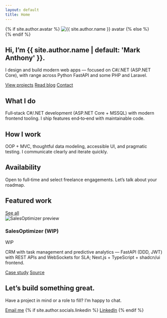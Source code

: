 ```yaml
---
layout: default
title: Home
---
```

<section class="space-y-10">
  <!-- Hero -->
  <div class="flex items-center gap-6">
    {% if site.author.avatar %}
    <img src="{{ site.author.avatar | relative_url }}" alt="{{ site.author.name }} avatar" class="h-28 w-28 sm:h-44 sm:w-44 rounded-full border border-border object-cover"/>
    {% else %}
    <div class="size-20 sm:size-24 rounded-full bg-gradient-to-tr from-primary to-muted"></div>
    {% endif %}
    <div>
      <h1 class="text-3xl font-semibold tracking-tight">Hi, I’m {{ site.author.name | default: 'Mark Anthony' }}.</h1>
  <p class="text-muted-foreground">I design and build modern web apps — focused on C#/.NET (ASP.NET Core), with range across Python FastAPI and some PHP and Laravel.</p>
      <div class="mt-3 flex flex-wrap gap-3 text-xs">
        <a href="{{ '/projects/' | relative_url }}" class="rounded-md border border-border px-3 py-1 hover:bg-secondary">View projects</a>
        <a href="{{ '/blog/' | relative_url }}" class="rounded-md border border-border px-3 py-1 hover:bg-secondary">Read blog</a>
  <a href="https://mail.google.com/mail/?view=cm&fs=1&to={{ site.author.email }}" target="_blank" rel="noopener" class="rounded-md border border-border px-3 py-1 hover:bg-secondary">Contact</a>
      </div>
    </div>
  </div>

  <!-- Highlights for employers/clients -->
  <div class="grid gap-4 md:grid-cols-3">
    <article class="rounded-lg border border-border p-4">
  <h2 class="font-medium mb-1">What I do</h2>
  <p class="text-sm text-muted-foreground">Full‑stack C#/.NET development (ASP.NET Core + MSSQL) with modern frontend tooling. I ship features end‑to‑end with maintainable code.</p>
    </article>
    <article class="rounded-lg border border-border p-4">
      <h2 class="font-medium mb-1">How I work</h2>
      <p class="text-sm text-muted-foreground">OOP + MVC, thoughtful data modeling, accessible UI, and pragmatic testing. I communicate clearly and iterate quickly.</p>
    </article>
    <article class="rounded-lg border border-border p-4">
      <h2 class="font-medium mb-1">Availability</h2>
      <p class="text-sm text-muted-foreground">Open to full‑time and select freelance engagements. Let’s talk about your roadmap.</p>
    </article>
  </div>

  <!-- Featured project -->
  <section class="space-y-4">
    <div class="flex items-center justify-between">
      <h2 class="text-lg font-medium">Featured work</h2>
      <a href="{{ '/projects/' | relative_url }}" class="text-sm text-muted-foreground hover:text-foreground">See all</a>
    </div>
    <article class="rounded-lg border border-border overflow-hidden">
      <div class="grid md:grid-cols-2">
        <img src="{{ '/assets/projects/salesoptimizer/superadmin-overview.png' | relative_url }}" alt="SalesOptimizer preview" class="h-full w-full object-cover border-b border-border md:border-b-0 md:border-r"/>
        <div class="p-5 flex flex-col gap-3">
          <div class="flex items-center gap-2">
            <h3 class="font-medium">SalesOptimizer (WIP)</h3>
            <span class="text-[10px] inline-flex items-center gap-1 rounded border border-border px-1.5 py-0.5 bg-secondary/60">
              <span class="size-1.5 rounded-full bg-yellow-500"></span>
              WIP
            </span>
          </div>
          <p class="text-sm text-muted-foreground">CRM with task management and predictive analytics — FastAPI (DDD, JWT) with REST APIs and WebSockets for SLA; Next.js + TypeScript + shadcn/ui frontend.</p>
          <div class="mt-auto flex gap-3 text-xs">
            <a href="{{ '/projects/salesoptimizer/' | relative_url }}" class="rounded-md border border-border px-3 py-1 hover:bg-secondary">Case study</a>
            <a href="https://github.com/max31337/salesoptimizer" target="_blank" rel="noopener" class="rounded-md border border-border px-3 py-1 hover:bg-secondary">Source</a>
          </div>
        </div>
      </div>
    </article>
  </section>

  <!-- Contact CTA -->
  <div class="rounded-lg border border-border p-5">
    <div class="flex flex-col gap-2 sm:flex-row sm:items-center sm:justify-between">
      <div>
        <h2 class="font-medium">Let’s build something great.</h2>
        <p class="text-sm text-muted-foreground">Have a project in mind or a role to fill? I’m happy to chat.</p>
      </div>
      <div class="flex gap-3 text-xs">
  <a href="https://mail.google.com/mail/?view=cm&fs=1&to={{ site.author.email }}" target="_blank" rel="noopener" class="rounded-md border border-border px-3 py-1 hover:bg-secondary">Email me</a>
        {% if site.author.socials.linkedin %}
        <a href="https://www.linkedin.com/in/{{ site.author.socials.linkedin }}" target="_blank" rel="noopener" class="rounded-md border border-border px-3 py-1 hover:bg-secondary">LinkedIn</a>
        {% endif %}
      </div>
    </div>
  </div>
</section>
